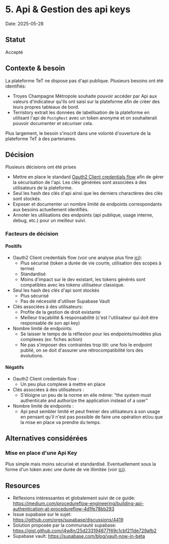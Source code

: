 # 5. Api & Gestion des api keys

Date: 2025-05-28

## Statut

Accepté

## Contexte & besoin

La plateforme TeT ne dispose pas d'api publique. Plusieurs besoins ont été identifiés:
- Troyes Champagne Métropole souhaite pouvoir accéder par Api aux valeurs d'indicateur qu'ils ont saisi sur la plateforme afin de créer des leurs propres tableaux de bord.
- Terristory extrait les données de labellisation de la plateforme en utilisant l'api de `PostgRest` avec un token anonyme et on souhaiterait pouvoir documenter et sécuriser cela.

Plus largement, le besoin s'inscrit dans une volonté d'ouverture de la plateforme TeT à des partenaires.

## Décision

Plusieurs décisions ont été prises
- Mettre en place le standard [Oauth2 Client credentials flow](https://auth0.com/docs/get-started/authentication-and-authorization-flow/client-credentials-flow) afin de gérer la sécurisation de l'api. Les clés générées sont associées à des utilisateurs de la plateforme. 
- Seul les hash des clés d'api ainsi que les derniers charactères des clés sont stockés.  
- Exposer et documenter un nombre limité de endpoints correspondants aux besoins actuellement identifiés.
- Annoter les utilisations des endpoints (api publique, usage interne, debug, etc.) pour un meilleur suivi.

### Facteurs de décision

#### Positifs

- Oauth2 Client credentials flow (voir une analyse plus fine [ici](https://auth0.com/blog/why-migrate-from-api-keys-to-oauth2-access-tokens/)):
    - Plus sécurisé (token a durée de vie courte, utilisation des scopes à terme)
    - Standardisé 
    - Moins d'impact sur le dev existant, les tokens générés sont compatibles avec les tokens utilisateur classique.
- Seul les hash des clés d'api sont stockés
    - Plus sécurisé
    - Pas de nécessité d'utiliser Supabase Vault
- Clés associées à des utilisateurs:
    - Profite de la gestion de droit existante
    - Meilleur traçabilité & responsabilité (c'est l'utilisateur qui doit être responsable de son api key)
- Nombre limité de endpoints:
    - Se laisser le temps de la réflexion pour les endpoints/modèles plus complexes (ex: fiches action)
    - Ne pas s'imposer des contraintes trop tôt: une fois le endpoint publié, on se doit d'assurer une rétrocompatibilité lors des évolutions.

#### Négatifs

- Oauth2 Client credentials flow :
    - Un peu plus complexe à mettre en place
- Clés associées à des utilisateurs :
    - S'éloigne un peu de la norme en elle même: "the system must authenticate and authorize the application instead of a user"
- Nombre limité de endpoints :
    - Api peut sembler limité et peut freiner des utilisateurs à son usage en pensant qu'il n'est pas possible de faire une opération et/ou que la mise en place va prendre du temps. 

## Alternatives considérées

### Mise en place d'une Api Key

Plus simple mais moins sécurisé et standardisé.
Eventuellement sous la forme d'un token avec une durée de vie illimitée (voir [ici](https://gist.github.com/j4w8n/25d233194877f69c1cbf211de729afb2)).

## Resources

- Réflexions intéressantes et globalement suivi de ce guide: https://medium.com/procedureflow-engineering/building-api-authentication-at-procedureflow-4d1fe78bb293
- Issue supabase sur le sujet: https://github.com/orgs/supabase/discussions/4419
- Solution proposée par la communauté supabase: https://gist.github.com/j4w8n/25d233194877f69c1cbf211de729afb2
- Supabase vault: https://supabase.com/blog/vault-now-in-beta

